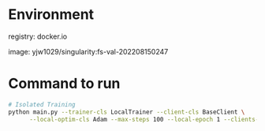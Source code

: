 
# Environment
registry: docker.io

image: yjw1029/singularity:fs-val-202208150247

# Command to run
```bash
# Isolated Training
python main.py --trainer-cls LocalTrainer --client-cls BaseClient \
      --local-optim-cls Adam --max-steps 100 --local-epoch 1 --clients-num 13
```